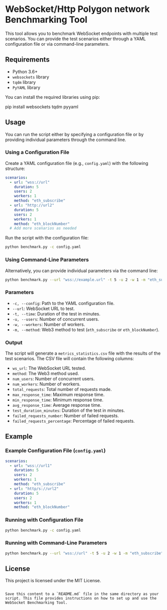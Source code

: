 
# WebSocket/Http Polygon network Benchmarking Tool

This tool allows you to benchmark WebSocket endpoints with multiple test scenarios. You can provide the test scenarios either through a YAML configuration file or via command-line parameters.

## Requirements

- Python 3.6+
- `websockets` library
- `tqdm` library
- `PyYAML` library

You can install the required libraries using pip:


pip install websockets tqdm pyyaml


## Usage

You can run the script either by specifying a configuration file or by providing individual parameters through the command line.

### Using a Configuration File

Create a YAML configuration file (e.g., `config.yaml`) with the following structure:

```yaml
scenarios:
  - url: "wss://url"
    duration: 5
    users: 2
    workers: 1
    method: "eth_subscribe"
  - url: "http://url2"
    duration: 5
    users: 2
    workers: 1
    method: "eth_blockNumber"
  # Add more scenarios as needed
```

Run the script with the configuration file:

```sh
python benchmark.py -c config.yaml
```

### Using Command-Line Parameters

Alternatively, you can provide individual parameters via the command line:

```sh
python benchmark.py --url "wss://example.url" -t 5 -u 2 -w 1 -m "eth_subscribe"
```

### Parameters

- `-c, --config`: Path to the YAML configuration file.
- `--url`: WebSocket URL to test.
- `-t, --time`: Duration of the test in minutes.
- `-u, --users`: Number of concurrent users.
- `-w, --workers`: Number of workers.
- `-m, --method`: Web3 method to test (`eth_subscribe` or `eth_blockNumber`).

### Output

The script will generate a `metrics_statistics.csv` file with the results of the test scenarios. The CSV file will contain the following columns:

- `ws_url`: The WebSocket URL tested.
- `method`: The Web3 method used.
- `num_users`: Number of concurrent users.
- `num_workers`: Number of workers.
- `total_requests`: Total number of requests made.
- `max_response_time`: Maximum response time.
- `min_response_time`: Minimum response time.
- `avg_response_time`: Average response time.
- `test_duration_minutes`: Duration of the test in minutes.
- `failed_requests_number`: Number of failed requests.
- `failed_requests_percentage`: Percentage of failed requests.

## Example

### Example Configuration File (`config.yaml`)

```yaml
scenarios:
  - url: "wss://url1"
    duration: 5
    users: 2
    workers: 1
    method: "eth_subscribe"
  - url: "http/s://url2"
    duration: 5
    users: 2
    workers: 1
    method: "eth_blockNumber"
```

### Running with Configuration File

```sh
python benchmark.py -c config.yaml
```

### Running with Command-Line Parameters

```sh
python benchmark.py --url "wss://url" -t 5 -u 2 -w 1 -m "eth_subscribe"
```

## License

This project is licensed under the MIT License.
```

Save this content to a `README.md` file in the same directory as your script. This file provides instructions on how to set up and use the WebSocket Benchmarking Tool.
